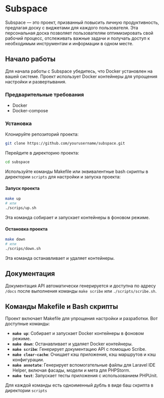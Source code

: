 # Subspace

Subspace — это проект, призванный повысить личную продуктивность, предлагая доску с виджетами для каждого пользователя. Эта персональная доска позволяет пользователям оптимизировать свой рабочий процесс, отслеживать важные задачи и получать доступ к необходимым инструментам и информации в одном месте.

## Начало работы

Для начала работы с Subspace убедитесь, что Docker установлен на вашей системе. Проект использует Docker контейнеры для упрощения настройки и развертывания.

### Предварительные требования

- Docker
- Docker-compose

### Установка

Клонируйте репозиторий проекта:
```bash
git clone https://github.com/yourusername/subspace.git
```


Перейдите в директорию проекта:
```bash
cd subspace
```
Используйте команды Makefile или эквивалентные bash скрипты в директории `scripts` для настройки и запуска проекта:

#### Запуск проекта
```bash
make up
# или
./scrips/up.sh
```

Эта команда собирает и запускает контейнеры в фоновом режиме.

#### Остановка проекта

```bash
make down
# или
./scrips/down.sh
```

Эта команда останавливает и удаляет контейнеры.

## Документация

Документация API автоматически генерируется и доступна по адресу `/docs` после выполнения команды `make scribe` или `./scripts/scribe.sh`.

## Команды Makefile и Bash скрипты

Проект включает Makefile для упрощения настройки и разработки. Вот доступные команды:

- **`make up`**: Собирает и запускает Docker контейнеры в фоновом режиме.
- **`make down`**: Останавливает и удаляет Docker контейнеры.
- **`make scribe`**: Генерирует документацию API с помощью Scribe.
- **`make clear-cache`**: Очищает кэш приложения, кэш маршрутов и кэш конфигурации.
- **`make annotate`**: Генерирует вспомогательные файлы для Laravel IDE Helper, включая фасады, модели и мета для PHPStorm.
- **`make test`**: Запускает тесты приложения с использованием PHPUnit.

Для каждой команды есть одноименный дубль в виде баш скрипта в директории `scripts`
